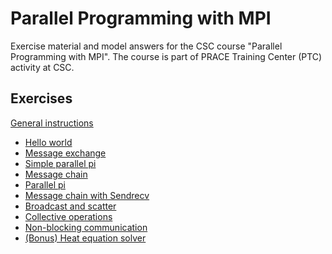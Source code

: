 # Parallel Programming with MPI

Exercise material and model answers for the CSC course 
"Parallel Programming with MPI". The course is part of PRACE Training Center
(PTC) activity at CSC.

## Exercises

[General instructions](exercise-instructions.md)


 - [Hello world](hello-world/)
 - [Message exchange](message-exchange/)
 - [Simple parallel pi](simple-pi/)
 - [Message chain](message-chain/)
 - [Parallel pi](parallel-pi/)
 - [Message chain with Sendrecv](message-chain-sendrecv/)
 - [Broadcast and scatter](broadcast-scatter)
 - [Collective operations](collectives/)
 - [Non-blocking communication](message-chain-non-blocking/)
 - [(Bonus) Heat equation solver](heat-equation/)

